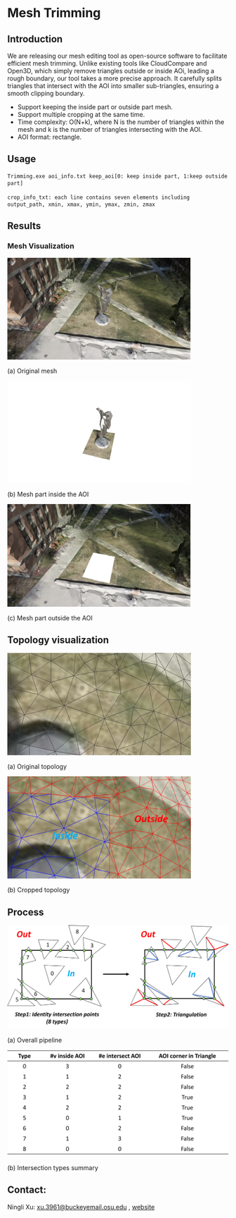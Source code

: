 # Mesh Trimming

## Introduction
We are releasing our mesh editing tool as open-source software to facilitate efficient mesh trimming. Unlike existing tools like CloudCompare and Open3D, which simply remove triangles outside or inside AOi, leading a rough boundary, our tool takes a more precise approach. It carefully splits triangles that intersect with the AOI into smaller sub-triangles, ensuring a smooth clipping boundary. 

* Support keeping the inside part or outside part mesh.
* Support multiple cropping at the same time. 
* Time complexity: O(N+k), where N is the number of triangles within the mesh and k is the number of triangles intersecting with the AOI.
* AOI format: rectangle. 

## Usage
```
Trimming.exe aoi_info.txt keep_aoi[0: keep inside part, 1:keep outside part]

crop_info_txt: each line contains seven elements including output_path, xmin, xmax, ymin, ymax, zmin, zmax
```


## Results
### Mesh Visualization
![alt text](./demo/ill1.png)

(a) Original mesh

![alt text](./demo/ill_in.png)

(b) Mesh part inside the AOI

![alt text](./demo/ill_out.png)

(c) Mesh part outside the AOI

## Topology visualization
![alt text](./demo/top-1.png)

(a) Original topology

![alt text](./demo/top-2.png)

(b) Cropped topology

## Process
![alt text](./demo/pipeline.png)

(a) Overall pipeline

![alt text](./demo/table.png)

(b) Intersection types summary

## Contact:
Ningli Xu: xu.3961@buckeyemail.osu.edu , [website](https://ninglixu.github.io/)

